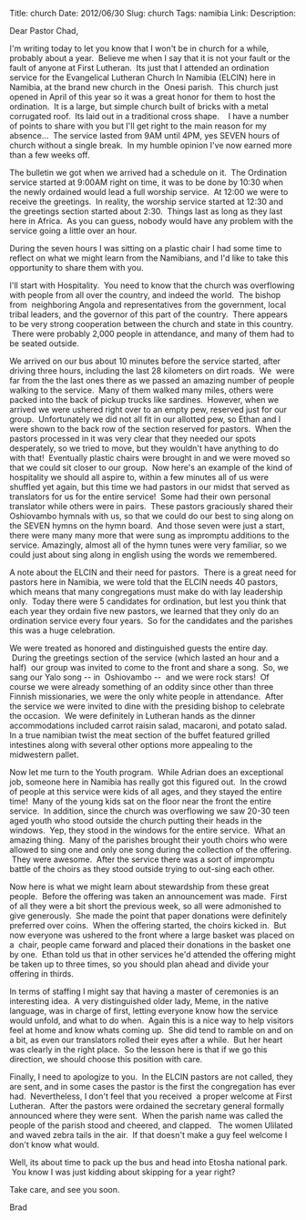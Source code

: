 Title: church
Date: 2012/06/30
Slug: church
Tags: namibia
Link: 
Description: 


<p>Dear Pastor Chad,</p>
<p>I'm writing today to let you know that I won't be in church for a while, probably about a year.  Believe me when I say that it is not your fault or the fault of anyone at First Lutheran.  Its just that I attended an ordination service for the Evangelical Lutheran Church In Namibia (ELCIN) here in Namibia, at the brand new church in the  Onesi parish.  This church just opened in April of this year so it was a great honor for them to host the ordination.  It is a large, but simple church built of bricks with a metal corrugated roof.  Its laid out in a traditional cross shape.    I have a number of points to share with you but I'll get right to the main reason for my absence…  The service lasted from 9AM until 4PM, yes SEVEN hours of church without a single break.  In my humble opinion I've now earned more than a few weeks off.</p>
<p>The bulletin we got when we arrived had a schedule on it.  The Ordination service started at 9:00AM right on time, it was to be done by 10:30 when the newly ordained would lead a full worship service.  At 12:00 we were to receive the greetings.  In reality, the worship service started at 12:30 and the greetings section started about 2:30.  Things last as long as they last here in Africa.  As you can guess, nobody would have any problem with the service going a little over an hour.</p>
<p>During the seven hours I was sitting on a plastic chair I had some time to reflect on what we might learn from the Namibians, and I'd like to take this opportunity to share them with you.</p>
<p>I'll start with Hospitality.  You need to know that the church was overflowing with people from all over the country, and indeed the world.  The bishop from  neighboring Angola and representatives from the government, local tribal leaders, and the governor of this part of the country.  There appears to be very strong cooperation between the church and state in this country.  There were probably 2,000 people in attendance, and many of them had to be seated outside.  </p>
<p>We arrived on our bus about 10 minutes before the service started, after driving three hours, including the last 28 kilometers on dirt roads.  We  were far from the the last ones there as we passed an amazing number of people walking to the service.  Many of them walked many miles, others were packed into the back of pickup trucks like sardines.  However, when we arrived we were ushered right over to an empty pew, reserved just for our group.  Unfortunately we did not all fit in our allotted pew, so Ethan and I were shown to the back row of the section reserved for pastors.  When the pastors processed in it was very clear that they needed our spots desperately, so we tried to move, but they wouldn't have anything to do with that!  Eventually plastic chairs were brought in and we were moved so that we could sit closer to our group.  Now here's an example of the kind of hospitality we should all aspire to, within a few minutes all of us were shuffled yet again, but this time we had pastors in our midst that served as translators for us for the entire service!  Some had their own personal translator while others were in pairs.  These pastors graciously shared their Oshiovambo hymnals with us, so that we could do our best to sing along on the SEVEN hymns on the hymn board.  And those seven were just a start, there were many many more that were sung as impromptu additions to the service. Amazingly, almost all of the hymn tunes were very familiar, so we could just about sing along in english using the words we remembered.</p>
<p>A note about the ELCIN and their need for pastors.  There is a great need for pastors here in Namibia, we were told that the ELCIN needs 40 pastors, which means that many congregations must make do with lay leadership only.  Today there were 5 candidates for ordination, but lest you think that each year they ordain five new pastors, we learned that they only do an ordination service every four years.  So for the candidates and the parishes this was a huge celebration.</p>
<p>We were treated as honored and distinguished guests the entire day.  During the greetings section of the service (which lasted an hour and a half)  our group was invited to come to the front and share a song.  So, we sang our Yalo song -- in  Oshiovambo --  and we were rock stars!  Of course we were already something of an oddity since other than three Finnish missionaries, we were the only white people in attendance.  After the service we were invited to dine with the presiding bishop to celebrate the occasion.  We were definitely in Lutheran hands as the dinner accommodations included carrot raisin salad, macaroni, and potato salad.   In a true namibian twist the meat section of the buffet featured grilled intestines along with several other options more appealing to the midwestern pallet.</p>
<p>Now let me turn to the Youth program.  While Adrian does an exceptional job, someone here in Namibia has really got this figured out.  In the crowd of people at this service were kids of all ages, and they stayed the entire time!  Many of the young kids sat on the floor near the front the entire service.  In addition, since the church was overflowing we saw 20-30 teen aged youth who stood outside the church putting their heads in the windows.  Yep, they stood in the windows for the entire service.  What an amazing thing.  Many of the parishes brought their youth choirs who were allowed to sing one and only one song during the collection of the offering.  They were awesome.  After the service there was a sort of impromptu battle of the choirs as they stood outside trying to out-sing each other.</p>
<p>Now here is what we might learn about stewardship from these great people.  Before the offering was taken an announcement was made.  First of all they were a bit short the previous week, so all were admonished to give generously.  She made the point that paper donations were definitely preferred over coins.  When the offering started, the choirs kicked in.  But now everyone was ushered to the front where a large basket was placed on a  chair, people came forward and placed their donations in the basket one by one.  Ethan told us that in other services he'd attended the offering might be taken up to three times, so you should plan ahead and divide your offering in thirds.</p>
<p>In terms of staffing I might say that having a master of ceremonies is an interesting idea.  A very distinguished older lady, Meme, in the native language, was in charge of first, letting everyone know how the service would unfold, and what to do when.  Again this is a nice way to help visitors feel at home and know whats coming up.  She did tend to ramble on and on a bit, as even our translators rolled their eyes after a while.  But her heart was clearly in the right place.  So the lesson here is that if we go this direction, we should choose this position with care.</p>
<p>Finally, I need to apologize to you.  In the ELCIN pastors are not called, they are sent, and in some cases the pastor is the first the congregation has ever had.  Nevertheless, I don't feel that you received  a proper welcome at First Lutheran.  After the pastors were ordained the secretary general formally announced where they were sent.  When the parish name was called the people of the parish stood and cheered, and clapped.   The women Ulilated and waved zebra tails in the air.  If that doesn't make a guy feel welcome I don't know what would.</p>
<p>Well, its about time to pack up the bus and head into Etosha national park.  You know I was just kidding about skipping for a year right?</p>
<p>Take care, and see you soon.</p>
<p>Brad</p>
